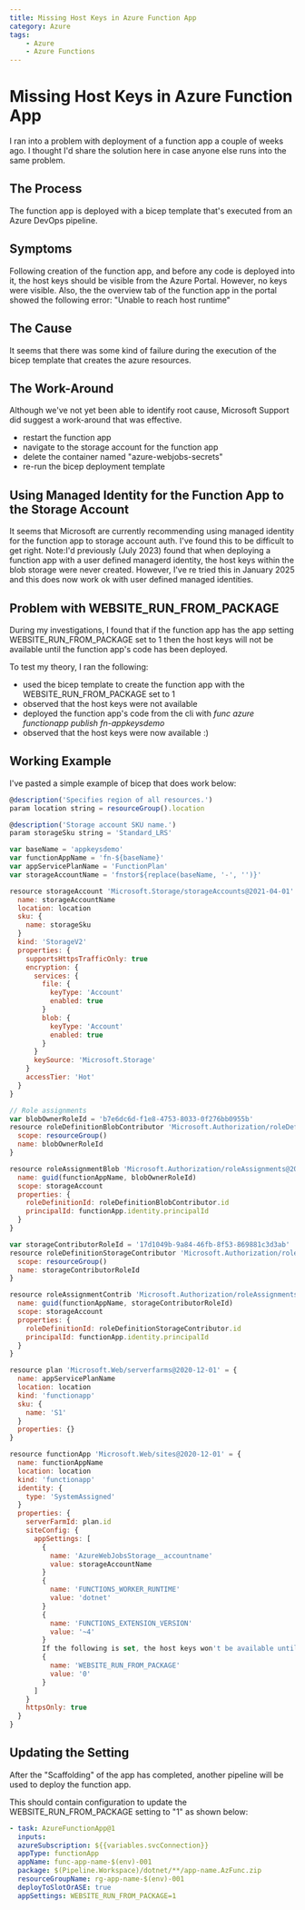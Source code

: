 ```yaml
---
title: Missing Host Keys in Azure Function App
category: Azure
tags:
    - Azure
    - Azure Functions
---
```

# Missing Host Keys in Azure Function App
I ran into a problem with deployment of a function app a couple of weeks ago. I thought I'd share the solution here in case anyone else runs into the same problem.

## The Process
The function app is deployed with a bicep template that's executed from an Azure DevOps pipeline. 

## Symptoms
Following creation of the function app, and before any code is deployed into it, the host keys should be visible from the Azure Portal. However, no keys were visible. Also, the the overview tab of the function app in the portal showed the following error: "Unable to reach host runtime"

## The Cause
It seems that there was some kind of failure during the execution of the bicep template that creates the azure resources.

## The Work-Around
Although we've not yet been able to identify root cause, Microsoft Support did suggest a work-around that was effective.

+ restart the function app
+ navigate to the storage account for the function app
+ delete the container named "azure-webjobs-secrets"
+ re-run the bicep deployment template

## Using Managed Identity for the Function App to the Storage Account
It seems that Microsoft are currently recommending using managed identity for the function app to storage account auth. I've found this to be difficult to get right. Note:I'd previously (July 2023) found that when deploying a function app with a user defined managerd identity, the host keys within the blob storage were never created. However, I've re tried this in January 2025 and this does now work ok with user defined managed identities.

## Problem with WEBSITE_RUN_FROM_PACKAGE
During my investigations, I found that if the function app has the app setting  WEBSITE_RUN_FROM_PACKAGE set to 1 then the host keys will not be available until the function app's code has been deployed.

To test my theory, I ran the following:

+ used the bicep template to create the function app with the WEBSITE_RUN_FROM_PACKAGE set to 1
+ observed that the host keys were not available
+ deployed the function app's code from the cli with *func azure functionapp publish fn-appkeysdemo*
+ observed that the host keys were now available :)


## Working Example
I've pasted a simple example of bicep that does work below:

```javascript
@description('Specifies region of all resources.')
param location string = resourceGroup().location

@description('Storage account SKU name.')
param storageSku string = 'Standard_LRS'

var baseName = 'appkeysdemo'
var functionAppName = 'fn-${baseName}'
var appServicePlanName = 'FunctionPlan'
var storageAccountName = 'fnstor${replace(baseName, '-', '')}'

resource storageAccount 'Microsoft.Storage/storageAccounts@2021-04-01' = {
  name: storageAccountName
  location: location
  sku: {
    name: storageSku
  }
  kind: 'StorageV2'
  properties: {
    supportsHttpsTrafficOnly: true
    encryption: {
      services: {
        file: {
          keyType: 'Account'
          enabled: true
        }
        blob: {
          keyType: 'Account'
          enabled: true
        }
      }
      keySource: 'Microsoft.Storage'
    }
    accessTier: 'Hot'
  }
}

// Role assignments
var blobOwnerRoleId = 'b7e6dc6d-f1e8-4753-8033-0f276bb0955b'
resource roleDefinitionBlobContributor 'Microsoft.Authorization/roleDefinitions@2018-01-01-preview' existing = {
  scope: resourceGroup()
  name: blobOwnerRoleId
}

resource roleAssignmentBlob 'Microsoft.Authorization/roleAssignments@2020-04-01-preview' = {
  name: guid(functionAppName, blobOwnerRoleId)
  scope: storageAccount
  properties: {
    roleDefinitionId: roleDefinitionBlobContributor.id
    principalId: functionApp.identity.principalId
  }
}

var storageContributorRoleId = '17d1049b-9a84-46fb-8f53-869881c3d3ab'
resource roleDefinitionStorageContributor 'Microsoft.Authorization/roleDefinitions@2018-01-01-preview' existing = {
  scope: resourceGroup()
  name: storageContributorRoleId
}

resource roleAssignmentContrib 'Microsoft.Authorization/roleAssignments@2020-04-01-preview' = {
  name: guid(functionAppName, storageContributorRoleId)
  scope: storageAccount
  properties: {
    roleDefinitionId: roleDefinitionStorageContributor.id
    principalId: functionApp.identity.principalId
  }
}

resource plan 'Microsoft.Web/serverfarms@2020-12-01' = {
  name: appServicePlanName
  location: location
  kind: 'functionapp'
  sku: {
    name: 'S1'
  }
  properties: {}
}

resource functionApp 'Microsoft.Web/sites@2020-12-01' = {
  name: functionAppName
  location: location
  kind: 'functionapp'
  identity: {
    type: 'SystemAssigned'
  }
  properties: {
    serverFarmId: plan.id
    siteConfig: {
      appSettings: [
        {
          name: 'AzureWebJobsStorage__accountname'
          value: storageAccountName
        }
        {
          name: 'FUNCTIONS_WORKER_RUNTIME'
          value: 'dotnet'
        }
        {
          name: 'FUNCTIONS_EXTENSION_VERSION'
          value: '~4'
        }
        If the following is set, the host keys won't be available until the function app code has been deployed
        {
          name: 'WEBSITE_RUN_FROM_PACKAGE'
          value: '0'
        }
      ]
    }
    httpsOnly: true
  }
}

```

## Updating the Setting
After the "Scaffolding" of the app has completed, another pipeline will be used to deploy the function app. 

This should contain configuration to update the WEBSITE_RUN_FROM_PACKAGE setting to "1" as shown below:

```yaml
- task: AzureFunctionApp@1
  inputs:
  azureSubscription: ${{variables.svcConnection}}
  appType: functionApp
  appName: func-app-name-$(env)-001
  package: $(Pipeline.Workspace)/dotnet/**/app-name.AzFunc.zip
  resourceGroupName: rg-app-name-$(env)-001
  deployToSlotOrASE: true
  appSettings: WEBSITE_RUN_FROM_PACKAGE=1
```


